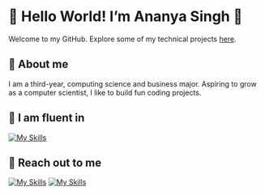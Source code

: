# 🌸 Hello World! I’m Ananya Singh 🌸
Welcome to my GitHub. Explore some of my technical projects [here](https://github.com/ananyasingh8?tab=repositories).

## 🎀 About me
I am a third-year, computing science and business major. Aspiring to grow as a computer scientist, I like to build fun coding projects.

## 📝 I am fluent in
[![My Skills](https://skillicons.dev/icons?i=react,html,css,c,cpp,css,ai,js,py,matlab)](https://skillicons.dev)

## 💌 Reach out to me
[![My Skills](https://skillicons.dev/icons?i=linkedin&theme=light)](https://www.linkedin.com/in/ananyaxsingh/)
[![My Skills](https://skillicons.dev/icons?i=gmail&theme=light)](mailto:ananyaxsingh8@gmail.com)

  




